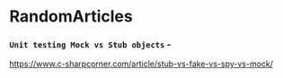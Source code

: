 # RandomArticles

### `Unit testing Mock vs Stub objects` - 
https://www.c-sharpcorner.com/article/stub-vs-fake-vs-spy-vs-mock/
